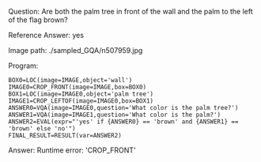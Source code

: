 Question: Are both the palm tree in front of the wall and the palm to the left of the flag brown?

Reference Answer: yes

Image path: ./sampled_GQA/n507959.jpg

Program:

```
BOX0=LOC(image=IMAGE,object='wall')
IMAGE0=CROP_FRONT(image=IMAGE,box=BOX0)
BOX1=LOC(image=IMAGE0,object='palm tree')
IMAGE1=CROP_LEFTOF(image=IMAGE0,box=BOX1)
ANSWER0=VQA(image=IMAGE0,question='What color is the palm tree?')
ANSWER1=VQA(image=IMAGE1,question='What color is the palm?')
ANSWER2=EVAL(expr="'yes' if {ANSWER0} == 'brown' and {ANSWER1} == 'brown' else 'no'")
FINAL_RESULT=RESULT(var=ANSWER2)
```
Answer: Runtime error: 'CROP_FRONT'

